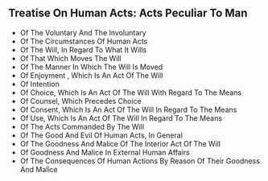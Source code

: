 ## Treatise On Human Acts: Acts Peculiar To Man

* Of The Voluntary And The Involuntary
* Of The Circumstances Of Human Acts
* Of The Will, In Regard To What It Wills
* Of That Which Moves The Will
* Of The Manner In Which The Will Is Moved
* Of Enjoyment , Which Is An Act Of The Will
* Of Intention
* Of Choice, Which Is An Act Of The Will With Regard To The Means
* Of Counsel, Which Precedes Choice
* Of Consent, Which Is An Act Of The Will In Regard To The Means
* Of Use, Which Is An Act Of The Will In Regard To The Means
* Of The Acts Commanded By The Will
* Of The Good And Evil Of Human Acts, In General
* Of The Goodness And Malice Of The Interior Act Of The Will
* Of Goodness And Malice In External Human Affairs
* Of The Consequences Of Human Actions By Reason Of Their Goodness And Malice